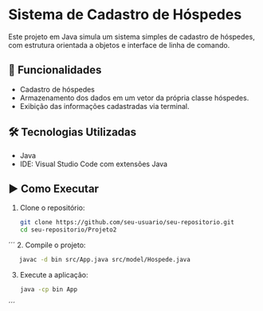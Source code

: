 # Sistema de Cadastro de Hóspedes

Este projeto em Java simula um sistema simples de cadastro de hóspedes, com estrutura orientada a objetos e interface de linha de comando.

## 🚀 Funcionalidades

- Cadastro de hóspedes
- Armazenamento dos dados em um vetor da própria classe hóspedes.
- Exibição das informações cadastradas via terminal.

## 🛠️ Tecnologias Utilizadas
- Java
- IDE: Visual Studio Code com extensões Java

## ▶️ Como Executar

1. Clone o repositório:
   ```bash
   git clone https://github.com/seu-usuario/seu-repositorio.git
   cd seu-repositorio/Projeto2
  ´´´
2. Compile o projeto:
```bash
   javac -d bin src/App.java src/model/Hospede.java
```
3. Execute a aplicação:
   ```bash
   java -cp bin App
  ´´´

